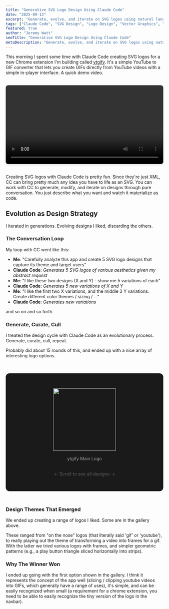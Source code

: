 ```yaml
---
title: "Generative SVG Logo Design Using Claude Code"
date: "2025-09-13"
excerpt: "Generate, evolve, and iterate on SVG logos using natural language and Claude Code."
tags: ["Claude Code", "SVG Design", "Logo Design", "Vector Graphics", "AI Design", "Generative Design", "Chrome Extension", "No-Code Design"]
featured: true
author: "Jeremy Watt"
seoTitle: "Generative SVG Logo Design Using Claude Code"
metaDescription: "Generate, evolve, and iterate on SVG logos using natural language and Claude Code."
---
```


This morning I spent some time with Claude Code creating SVG logos for a new Chrome extension I'm building called [ytgify](https://github.com/neonwatty/ytgify).  It's a simple YouTube to GIF converter that lets you create GIFs directly from YouTube videos with a simple in-player interface.  A quick demo video.

<div style="max-width: 800px; margin: 2rem auto;">
  <video controls width="100%" style="border-radius: 8px; box-shadow: 0 4px 6px rgba(0, 0, 0, 0.1);">
    <source src="https://github.com/user-attachments/assets/dea017db-ec8d-41f7-9e9c-a1048cf5ae4c" type="video/mp4">
    Your browser does not support the video tag.
  </video>
</div>

Creating SVG logos with Claude Code is pretty fun.  Since they're just XML, CC can bring pretty much any idea you have to life as an SVG.  You can work with CC to generate, modify, and iterate on designs through pure conversation.  You just describe what you want and watch it materialize as code.

## Evolution as Design Strategy

I iterated in generations.  Evolving designs I liked, discarding the others.

### The Conversation Loop

My loop with CC went like this:

- **Me**: "Carefully analyze this app and create 5 SVG logo designs that capture its theme and target users"
- **Claude Code**: *Generates 5 SVG logos of various aesthetics given my abstract request*
- **Me**: "I like these two designs (X and Y) - show me 5 variations of each"
- **Claude Code**: *Generates 5 new variations of X and Y*
- **Me**: "I like the first two X variations, and the middle 3 Y variations.  Create different color themes / sizing / ..."
- **Claude Code**: *Generates new variations*

and so on and so forth.

### Generate, Curate, Cull

I treated the design cycle with Claude Code as an evolutionary process.  Generate, curate, cull, repeat.

Probably did about 15 rounds of this, and ended up with a nice array of interesting logo options.


<div class="logo-carousel-container" style="position: relative; max-width: 600px; margin: 3rem auto; background: #1a1a1a; border-radius: 12px; padding: 2rem; overflow: hidden;">
  <div class="logo-carousel" style="display: flex; overflow-x: auto; scroll-snap-type: x mandatory; scrollbar-width: thin; scrollbar-color: #4a5568 #1a1a1a; gap: 2rem; padding: 1rem 0;">
    <div class="logo-slide" style="flex: 0 0 100%; scroll-snap-align: center; display: flex; flex-direction: column; align-items: center;">
      <img src="/ytgify-logos/ytgify-logo.svg" alt="ytgify Main Logo" style="width: 200px; height: 200px; object-fit: contain; margin-bottom: 1rem;">
      <p style="color: #a0a0a0; text-align: center; margin: 0;">ytgify Main Logo</p>
    </div>
    <div class="logo-slide" style="flex: 0 0 100%; scroll-snap-align: center; display: flex; flex-direction: column; align-items: center;">
      <img src="/ytgify-logos/logo-youtube-gif-hybrid-v7.svg" alt="YouTube-GIF Hybrid" style="width: 200px; height: 200px; object-fit: contain; margin-bottom: 1rem;">
      <p style="color: #a0a0a0; text-align: center; margin: 0;">YouTube-GIF Hybrid</p>
    </div>
    <div class="logo-slide" style="flex: 0 0 100%; scroll-snap-align: center; display: flex; flex-direction: column; align-items: center;">
      <img src="/ytgify-logos/logo-frame-sequence-v1-integrated-play-variation-2-layered-depth-black-1.svg" alt="Frame Sequence with Depth" style="width: 200px; height: 200px; object-fit: contain; margin-bottom: 1rem;">
      <p style="color: #a0a0a0; text-align: center; margin: 0;">Frame Sequence with Depth</p>
    </div>
    <div class="logo-slide" style="flex: 0 0 100%; scroll-snap-align: center; display: flex; flex-direction: column; align-items: center;">
      <img src="/ytgify-logos/logo-neon-accessible-mintviolet.svg" alt="Mint Violet Variation" style="width: 200px; height: 200px; object-fit: contain; margin-bottom: 1rem;">
      <p style="color: #a0a0a0; text-align: center; margin: 0;">Mint Violet Variation</p>
    </div>
    <div class="logo-slide" style="flex: 0 0 100%; scroll-snap-align: center; display: flex; flex-direction: column; align-items: center;">
      <img src="/ytgify-logos/logo-abstract-time-capture.svg" alt="Abstract Time Capture" style="width: 200px; height: 200px; object-fit: contain; margin-bottom: 1rem;">
      <p style="color: #a0a0a0; text-align: center; margin: 0;">Abstract Time Capture</p>
    </div>
  </div>
  <p style="color: #606060; text-align: center; margin-top: 1rem; font-size: 0.9rem;">← Scroll to see all designs →</p>
</div>

<style>
.logo-carousel::-webkit-scrollbar {
  height: 8px;
}
.logo-carousel::-webkit-scrollbar-track {
  background: #1a1a1a;
  border-radius: 4px;
}
.logo-carousel::-webkit-scrollbar-thumb {
  background: #4a5568;
  border-radius: 4px;
}
.logo-carousel::-webkit-scrollbar-thumb:hover {
  background: #606060;
}
</style>

### Design Themes That Emerged

We ended up creating a range of logos I liked.  Some are in the gallery above.

These ranged from "on the nose" logos (that literally said 'gif' or 'youtube'), to really playing out the theme of transforming a video into frames for a gif.  With the latter we tried various logos with frames, and simpler geometric patterns (e.g., a play button triangle sliced horizontally into strips).

### Why The Winner Won

I ended up going with the first option shown in the gallery.  I think it represents the concept of the app well (slicing / clipping youtube videos into GIFs, which generally have a range of uses), it's simple, and can be easily recognized when small (a requirement for a chrome extension, you need to be able to easily recognize the tiny version of the logo in the navbar).
